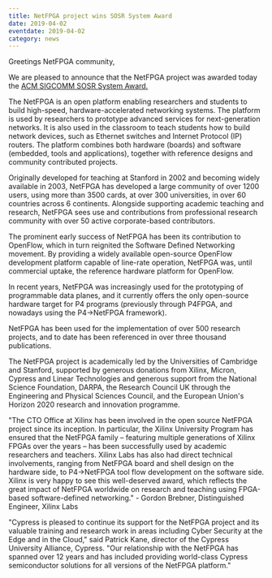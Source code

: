 ```yaml
---
title: NetFPGA project wins SOSR System Award
date: 2019-04-02
eventdate: 2019-04-02
category: news
---
```


Greetings NetFPGA community,

We are pleased to announce that the NetFPGA project was awarded today the [ACM SIGCOMM SOSR System Award.](https://conferences.sigcomm.org/sosr/2019/award.html)

The NetFPGA is an open platform enabling researchers and students to build high-speed, hardware-accelerated networking systems. The platform is used by researchers to prototype advanced services for next-generation networks. It is also used in the classroom to teach students how to build network devices, such as Ethernet switches and Internet Protocol (IP) routers. The platform combines both hardware (boards) and software (embedded, tools and applications), together with reference designs and community contributed projects.

Originally developed for teaching at Stanford in 2002 and becoming widely available in 2003, NetFPGA has developed a large community of over 1200 users, using more than 3500 cards, at over 300 universities, in over 60 countries across 6 continents. Alongside supporting academic teaching and research, NetFPGA sees use and contributions from professional research community with over 50 active corporate-based contributors.

The prominent early success of NetFPGA has been its contribution to OpenFlow, which in turn reignited the Software Defined Networking movement. By providing a widely available open-source OpenFlow development platform capable of line-rate operation, NetFPGA was, until commercial uptake, the reference hardware platform for OpenFlow.

In recent years, NetFPGA was increasingly used for the prototyping of programmable data planes, and it currently offers the only open-source hardware target for P4 programs (previously through P4FPGA, and nowadays using the P4->NetFPGA framework).

NetFPGA has been used for the implementation of over 500 research projects, and to date has been referenced in over three thousand publications.

The NetFPGA project is academically led by the Universities of Cambridge and Stanford, supported by generous donations from Xilinx, Micron, Cypress and Linear Technologies and generous support from the National Science Foundation, DARPA, the Research Council UK through the Engineering and Physical Sciences Council, and the European Union's Horizon 2020 research and innovation programme.

"The CTO Office at Xilinx has been involved in the open source NetFPGA project since its inception. In particular, the Xilinx University Program has ensured that the NetFPGA family – featuring multiple generations of Xilinx FPGAs over the years – has been successfully used by academic researchers and teachers. Xilinx Labs has also had direct technical involvements, ranging from NetFPGA board and shell design on the hardware side, to P4→NetFPGA tool flow development on the software side. Xilinx is very happy to see this well-deserved award, which reflects the great impact of NetFPGA worldwide on research and teaching using FPGA-based software-defined networking." - Gordon Brebner, Distinguished Engineer, Xilinx Labs

"Cypress is pleased to continue its support for the NetFPGA project and its valuable training and research work in areas including Cyber Security at the Edge and in the Cloud," said Patrick Kane, director of the Cypress University Alliance, Cypress. "Our relationship with the NetFPGA has spanned over 12 years and has included providing world-class Cypress semiconductor solutions for all versions of the NetFPGA platform."
